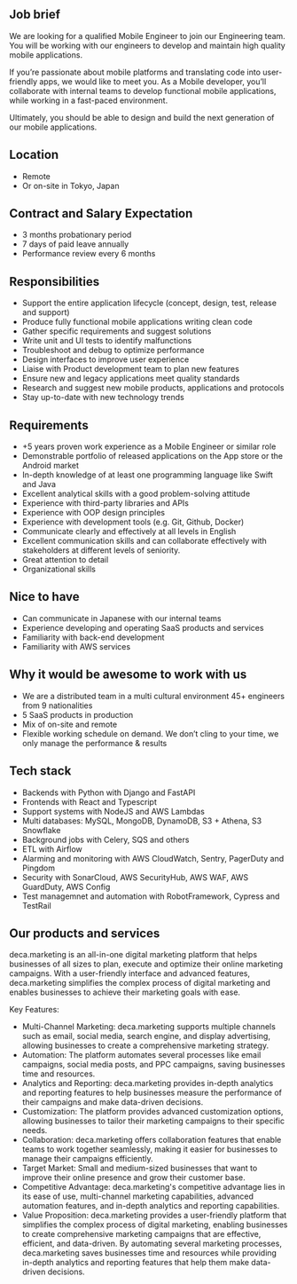 ## Job brief

We are looking for a qualified Mobile Engineer to join our Engineering team.
You will be working with our engineers to develop and maintain high quality mobile applications.

If you’re passionate about mobile platforms and translating code into user-friendly apps, we would like to meet you. As a Mobile developer, you’ll collaborate with internal teams to develop functional mobile applications, while working in a fast-paced environment.

Ultimately, you should be able to design and build the next generation of our mobile applications.

## Location

- Remote
- Or on-site in Tokyo, Japan

## Contract and Salary Expectation

- 3 months probationary period
- 7 days of paid leave annually
- Performance review every 6 months

## Responsibilities

- Support the entire application lifecycle (concept, design, test, release and support)
- Produce fully functional mobile applications writing clean code
- Gather specific requirements and suggest solutions
- Write unit and UI tests to identify malfunctions
- Troubleshoot and debug to optimize performance
- Design interfaces to improve user experience
- Liaise with Product development team to plan new features
- Ensure new and legacy applications meet quality standards
- Research and suggest new mobile products, applications and protocols
- Stay up-to-date with new technology trends

## Requirements

- +5 years proven work experience as a Mobile Engineer or similar role
- Demonstrable portfolio of released applications on the App store or the Android market
- In-depth knowledge of at least one programming language like Swift and Java
- Excellent analytical skills with a good problem-solving attitude
- Experience with third-party libraries and APIs
- Experience with OOP design principles
- Experience with development tools (e.g. Git, Github, Docker)
- Communicate clearly and effectively at all levels in English
- Excellent communication skills and can collaborate effectively with stakeholders at different levels of seniority.
- Great attention to detail
- Organizational skills

## Nice to have

- Can communicate in Japanese with our internal teams
- Experience developing and operating SaaS products and services
- Familiarity with back-end development
- Familiarity with AWS services

## Why it would be awesome to work with us

- We are a distributed team in a multi cultural environment 45+ engineers from 9 nationalities
- 5 SaaS products in production
- Mix of on-site and remote
- Flexible working schedule on demand. We don’t cling to your time, we only manage the performance & results

## Tech stack

- Backends with Python with Django and FastAPI
- Frontends with React and Typescript
- Support systems with NodeJS and AWS Lambdas
- Multi databases: MySQL, MongoDB, DynamoDB, S3 + Athena, S3 Snowflake
- Background jobs with Celery, SQS and others
- ETL with Airflow
- Alarming and monitoring with AWS CloudWatch, Sentry, PagerDuty and Pingdom
- Security with SonarCloud, AWS SecurityHub, AWS WAF, AWS GuardDuty, AWS Config
- Test managemnet and automation with RobotFramework, Cypress and TestRail

## Our products and services

deca.marketing is an all-in-one digital marketing platform that helps businesses of all sizes to plan, execute and optimize their online marketing campaigns. With a user-friendly interface and advanced features, deca.marketing simplifies the complex process of digital marketing and enables businesses to achieve their marketing goals with ease.

Key Features:

- Multi-Channel Marketing: deca.marketing supports multiple channels such as email, social media, search engine, and display advertising, allowing businesses to create a comprehensive marketing strategy.
- Automation: The platform automates several processes like email campaigns, social media posts, and PPC campaigns, saving businesses time and resources.
- Analytics and Reporting: deca.marketing provides in-depth analytics and reporting features to help businesses measure the performance of their campaigns and make data-driven decisions.
- Customization: The platform provides advanced customization options, allowing businesses to tailor their marketing campaigns to their specific needs.
- Collaboration: deca.marketing offers collaboration features that enable teams to work together seamlessly, making it easier for businesses to manage their campaigns efficiently.
- Target Market: Small and medium-sized businesses that want to improve their online presence and grow their customer base.
- Competitive Advantage: deca.marketing's competitive advantage lies in its ease of use, multi-channel marketing capabilities, advanced automation features, and in-depth analytics and reporting capabilities.
- Value Proposition: deca.marketing provides a user-friendly platform that simplifies the complex process of digital marketing, enabling businesses to create comprehensive marketing campaigns that are effective, efficient, and data-driven. By automating several marketing processes, deca.marketing saves businesses time and resources while providing in-depth analytics and reporting features that help them make data-driven decisions.
